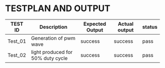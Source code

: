 # TESTPLAN AND OUTPUT

| TEST ID | Description | Expected Output | Actual output |status|
| ------ | ------ |------|-----|----|
| Test_01 |Generation of pwm wave|success|success|pass
| Test_02 | light produced for 50% duty cycle|success|success|pass

